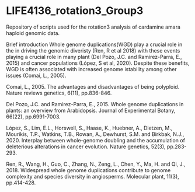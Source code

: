# LIFE4136_rotation3_Group3
Repository of scripts used for the rotation3 analysis of cardamine amara haploid genomic data.

Brief introduction 
Whole genome duplications(WGD) play a crucial role in the in driving the genomic diveristy (Ren, R et al 2018) with these events playing a crucial role in many plant (Del Pozo, J.C. and Ramirez-Parra, E., 2015) and cancer populations (López, S et al, 2020). Despite these benefits, WGD is often associated with increased genome istability among other issues (Comai, L., 2005). 







Comai, L., 2005. The advantages and disadvantages of being polyploid. Nature reviews genetics, 6(11), pp.836-846.

Del Pozo, J.C. and Ramirez-Parra, E., 2015. Whole genome duplications in plants: an overview from Arabidopsis. Journal of Experimental Botany, 66(22), pp.6991-7003.

López, S., Lim, E.L., Horswell, S., Haase, K., Huebner, A., Dietzen, M., Mourikis, T.P., Watkins, T.B., Rowan, A., Dewhurst, S.M. and Birkbak, N.J., 2020. Interplay between whole-genome doubling and the accumulation of deleterious alterations in cancer evolution. Nature genetics, 52(3), pp.283-293.

Ren, R., Wang, H., Guo, C., Zhang, N., Zeng, L., Chen, Y., Ma, H. and Qi, J., 2018. Widespread whole genome duplications contribute to genome complexity and species diversity in angiosperms. Molecular plant, 11(3), pp.414-428.
